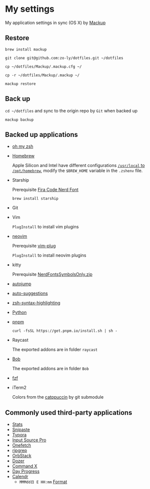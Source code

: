 # My settings

My application settings in sync (OS X) by [Mackup](https://github.com/lra/mackup)

## Restore

```shell
brew install mackup
```

```shell
git clone git@github.com:zo-ly/dotfiles.git ~/dotfiles
```

```shell
cp ~/dotfiles/Mackup/.mackup.cfg ~/

cp -r ~/dotfiles/Mackup/.mackup ~/
```

```
mackup restore
```

## Back up

`cd ~/dotfiles` and sync to the origin repo by `Git` when backed up

```shell
mackup backup
```

## Backed up applications

- [oh my zsh](https://ohmyz.sh/)

- [Homebrew](https://brew.sh/)

  Apple Silicon and Intel have different configurations [`/usr/local` to `/opt/homebrew`](https://www.reddit.com/r/MacOS/comments/jw9guu/why_did_homebrew_move_from_usrlocalto_opthomebrew/), modify the `$BREW_HOME` variable in the `.zshenv` file.

- Starship

  Prerequisite [Fira Code Nerd Font](https://www.nerdfonts.com/font-downloads)

  ```shell
  brew install starship
  ```

- Git

- Vim

  `PlugInstall` to install vim plugins

- [neovim](https://github.com/neovim/neovim/blob/master/INSTALL.md#homebrew-on-macos-or-linux)

  Prerequisite [vim-plug](https://github.com/junegunn/vim-plug?tab=readme-ov-file#neovim)

  `PlugInstall` to install neovim plugins

- kitty

  Prerequisite [NerdFontsSymbolsOnly.zip](https://github.com/ryanoasis/nerd-fonts/releases)

- [autojump](https://github.com/wting/autojump?tab=readme-ov-file#os-x)

- [auto-suggestions](https://github.com/zsh-users/zsh-autosuggestions/blob/master/INSTALL.md#oh-my-zsh)

- [zsh-syntax-highlighting](https://github.com/zsh-users/zsh-syntax-highlighting/blob/master/INSTALL.md#oh-my-zsh)

- [Python](https://www.python.org/downloads/)

- [pnpm](https://pnpm.io/installation)

  `curl -fsSL https://get.pnpm.io/install.sh | sh -`

- Raycast

  The exported addons are in folder `raycast`

- [Bob](https://github.com/ripperhe/Bob/releases)

  The exported addons are in folder `Bob`

- [fzf](https://github.com/junegunn/fzf?tab=readme-ov-file#using-homebrew)

- iTerm2

  Colors from the [catppuccin](https://github.com/catppuccin/iterm) by git submodule

## Commonly used third-party applications

- [Stats](https://github.com/exelban/stats)
- [Snipaste](https://www.snipaste.com/)
- [Typora](https://typora.io/)
- [Input Source Pro](https://inputsource.pro/zh-CN)
- [Onefetch](https://github.com/o2sh/onefetch)
- [ripgrep](https://github.com/BurntSushi/ripgrep)
- [OrbStack](https://orbstack.dev/)
- [Dozer](https://github.com/Mortennn/Dozer)
- [Command X](https://sindresorhus.com/command-x)
- [Day Progress](https://sindresorhus.com/day-progress)
- [Calendr](https://github.com/pakerwreah/Calendr)
  -  `MMMdd日 E HH:mm` [Format](https://www.mowglii.com/itsycal/datetime.html)
